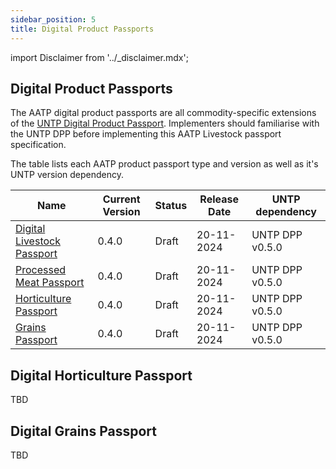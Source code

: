 ```yaml
---
sidebar_position: 5
title: Digital Product Passports
---
```


import Disclaimer from '../\_disclaimer.mdx';

<Disclaimer />



## Digital Product Passports

The AATP digital product passports are all commodity-specific extensions of the [UNTP Digital Product Passport](https://uncefact.github.io/spec-untp/docs/specification/DigitalProductPassport). Implementers should familiarise with the UNTP DPP before implementing this AATP Livestock passport specification.

The table lists each AATP product passport type and version as well as it's UNTP version dependency.

| Name                                                                   | Current Version | Status | Release Date | UNTP dependency |
| ---------------------------------------------------------------------- | --------------- | ------ | ------------ | --------------- |
| [Digital Livestock Passport](/docs/livestock/DigitalLivestockPassport) | 0.4.0           | Draft  | 20-11-2024   | UNTP DPP v0.5.0 |
| [Processed Meat Passport](/docs/livestock/ProcessedMeatPassport)       | 0.4.0           | Draft  | 20-11-2024   | UNTP DPP v0.5.0 |
| [Horticulture Passport](#digital-horticulture-passport)                | 0.4.0           | Draft  | 20-11-2024   | UNTP DPP v0.5.0 |
| [Grains Passport](#digital-grains-passport)                            | 0.4.0           | Draft  | 20-11-2024   | UNTP DPP v0.5.0 |



## Digital Horticulture Passport

TBD

## Digital Grains Passport

TBD
